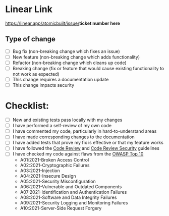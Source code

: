 # Linear Link

https://linear.app/atomicbuilt/issue/<b>ticket number here</b>

## Type of change

- [ ] Bug fix (non-breaking change which fixes an issue)
- [ ] New feature (non-breaking change which adds functionality)
- [ ] Refactor (non-breaking change which cleans up code)
- [ ] Breaking change (fix or feature that would cause existing functionality to not work as expected)
- [ ] This change requires a documentation update
- [ ] This change impacts security

# Checklist:

- [ ] New and existing tests pass locally with my changes
- [ ] I have performed a self-review of my own code
- [ ] I have commented my code, particularly in hard-to-understand areas
- [ ] I have made corresponding changes to the documentation
- [ ] I have added tests that prove my fix is effective or that my feature works
- [ ] I have followed the [Code Review](https://www.notion.so/atomicfi/Code-Reviews-4c05c97bdbbe4d3aa3c6c72ca7e0d57f) and [Code Review Security](https://www.notion.so/atomicfi/Security-bbfb3b07c7494f70ac0f6f47120b10ef) guidelines
- [ ] I have checked my code against flaws from the [OWASP Top 10](https://owasp.org/www-project-top-ten/)
    - A01:2021-Broken Access Control
    - A02:2021-Cryptographic Failures
    - A03:2021-Injection
    - A04:2021-Insecure Design
    - A05:2021-Security Misconfiguration
    - A06:2021-Vulnerable and Outdated Components
    - A07:2021-Identification and Authentication Failures
    - A08:2021-Software and Data Integrity Failures
    - A09:2021-Security Logging and Monitoring Failures
    - A10:2021-Server-Side Request Forgery
